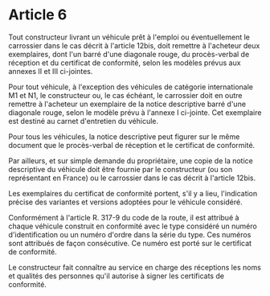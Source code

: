 # Article 6

Tout constructeur livrant un véhicule prêt à l'emploi ou éventuellement le carrossier dans le cas décrit à l'article 12bis, doit remettre à l'acheteur deux exemplaires, dont l'un barré d'une diagonale rouge, du procès-verbal de réception et du certificat de conformité, selon les modèles prévus aux annexes II et III ci-jointes.

Pour tout véhicule, à l'exception des véhicules de catégorie internationale M1 et N1, le constructeur ou, le cas échéant, le carrossier doit en outre remettre à l'acheteur un exemplaire de la notice descriptive barré d'une diagonale rouge, selon le modèle prévu à l'annexe I ci-jointe. Cet exemplaire est destiné au carnet d'entretien du véhicule.

Pour tous les véhicules, la notice descriptive peut figurer sur le même document que le procès-verbal de réception et le certificat de conformité.

Par ailleurs, et sur simple demande du propriétaire, une copie de la notice descriptive du véhicule doit être fournie par le constructeur (ou son représentant en France) ou le carrossier dans le cas décrit à l'article 12bis.

Les exemplaires du certificat de conformité portent, s'il y a lieu, l'indication précise des variantes et versions adoptées pour le véhicule considéré.

Conformément à l'article R. 317-9 du code de la route, il est attribué à chaque véhicule construit en conformité avec le type considéré un numéro d'identification ou un numéro d'ordre dans la série du type. Ces numéros sont attribués de façon consécutive. Ce numéro est porté sur le certificat de conformité.

Le constructeur fait connaître au service en charge des réceptions les noms et qualités des personnes qu'il autorise à signer les certificats de conformité.
